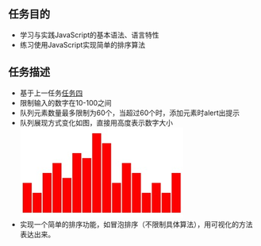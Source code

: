 ## 任务目的

- 学习与实践JavaScript的基本语法、语言特性
- 练习使用JavaScript实现简单的排序算法

## 任务描述

- 基于上一任务[任务四]()
- 限制输入的数字在10-100之间
- 队列元素数量最多限制为60个，当超过60个时，添加元素时alert出提示
- 队列展现方式变化如图，直接用高度表示数字大小
![](./img/task_05_01.jpg)
- 实现一个简单的排序功能，如冒泡排序（不限制具体算法），用可视化的方法表达出来。